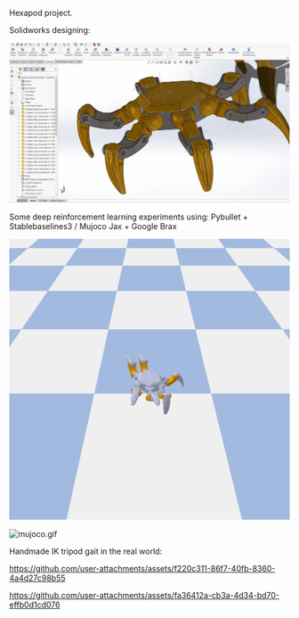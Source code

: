 Hexapod project.


Solidworks designing:

![solid.jpg](https://github.com/salehrayan/Hexapod_project/blob/main/solid.jpg)


Some deep reinforcement learning experiments using: Pybullet + Stablebaselines3 / Mujoco Jax + Google Brax

![pybullet2.gif](https://github.com/salehrayan/Hexapod_project/blob/main/pybullet2.gif) 

![mujoco.gif](https://github.com/salehrayan/Hexapod_project/blob/main/mujoco.gif)


Handmade IK tripod gait in the real world:


https://github.com/user-attachments/assets/f220c311-86f7-40fb-8360-4a4d27c98b55



https://github.com/user-attachments/assets/fa36412a-cb3a-4d34-bd70-effb0d1cd076

